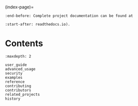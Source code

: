 (index-page)=
<!-- Include Readme contents, except for the (redundant) link to readthedocs -->
```{include} ../README.md
:end-before: Complete project documentation can be found at
```
```{include} ../README.md
:start-after: readthedocs.io).
```

# Contents
```{toctree}
:maxdepth: 2

user_guide
advanced_usage
security
examples
reference
contributing
contributors
related_projects
history
````
